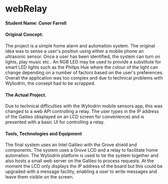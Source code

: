 # webRelay
#### Student Name:  Conor Farrell

#### Original Concept:
The project is a simple home alarm and automation system. The original idea was to sense a user's position using either a mobile phone an ultrasonic sensor. Once a user has been identified, the system can turn on lights, play music etc.. An RGB LED may be used to provide a substitute for smart LED lights such as the Philips Hue where the colour of the light can change depending on a number of factors based on the user's preferences. Overall the application was too complex and due to technical problems with Wyliodrin, the consept had to be scrapped.


#### The Actual Project.
Due to technical difficulties with the Wyliodrin mobile sensors app, this was changed to a web API controlling a relay. The user types in the IP address of the Galileo (displayed on an LCD screen for convenience) and is presented with a basic UI for controlling a relay.
#### Tools, Technologies and Equipment

The final system uses an Intel Galileo with the Grove shield and components. The system uses a Grove LCD and a relay to facilitate home automation. The Wyliodrin platform is used to tie the system together and also hosts a small web server on the Galileo to process requests. At the moment the LCD only displays the IP address of the board but this could be upgraded with a message facility, enabling a user to write messages and leave them visible on the screen.



